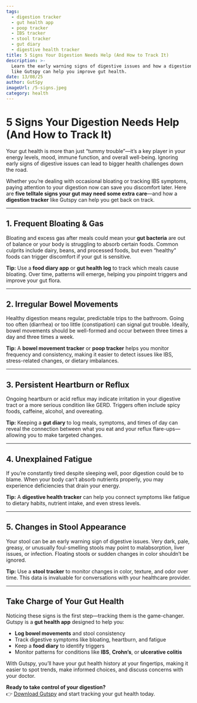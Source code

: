```yaml
---
tags:
  - digestion tracker
  - gut health app
  - poop tracker
  - IBS tracker
  - stool tracker
  - gut diary
  - digestive health tracker
title: 5 Signs Your Digestion Needs Help (And How to Track It)
description: >-
  Learn the early warning signs of digestive issues and how a digestion tracker
  like Gutspy can help you improve gut health.
date: 13/08/25
author: GutSpy
imageUrl: /5-signs.jpeg
category: health
---
```


# 5 Signs Your Digestion Needs Help (And How to Track It)

Your gut health is more than just “tummy trouble”—it’s a key player in your energy levels, mood, immune function, and overall well-being. Ignoring early signs of digestive issues can lead to bigger health challenges down the road.

Whether you’re dealing with occasional bloating or tracking IBS symptoms, paying attention to your digestion now can save you discomfort later. Here are **five telltale signs your gut may need some extra care**—and how a **digestion tracker** like Gutspy can help you get back on track.

***

## 1. Frequent Bloating & Gas

Bloating and excess gas after meals could mean your **gut bacteria** are out of balance or your body is struggling to absorb certain foods. Common culprits include dairy, beans, and processed foods, but even “healthy” foods can trigger discomfort if your gut is sensitive.

**Tip:** Use a **food diary app** or **gut health log** to track which meals cause bloating. Over time, patterns will emerge, helping you pinpoint triggers and improve your gut flora.

***

## 2. Irregular Bowel Movements

Healthy digestion means regular, predictable trips to the bathroom. Going too often (diarrhea) or too little (constipation) can signal gut trouble. Ideally, bowel movements should be well-formed and occur between three times a day and three times a week.

**Tip:** A **bowel movement tracker** or **poop tracker** helps you monitor frequency and consistency, making it easier to detect issues like IBS, stress-related changes, or dietary imbalances.

***

## 3. Persistent Heartburn or Reflux

Ongoing heartburn or acid reflux may indicate irritation in your digestive tract or a more serious condition like GERD. Triggers often include spicy foods, caffeine, alcohol, and overeating.

**Tip:** Keeping a **gut diary** to log meals, symptoms, and times of day can reveal the connection between what you eat and your reflux flare-ups—allowing you to make targeted changes.

***

## 4. Unexplained Fatigue

If you’re constantly tired despite sleeping well, poor digestion could be to blame. When your body can’t absorb nutrients properly, you may experience deficiencies that drain your energy.

**Tip:** A **digestive health tracker** can help you connect symptoms like fatigue to dietary habits, nutrient intake, and even stress levels.

***

## 5. Changes in Stool Appearance

Your stool can be an early warning sign of digestive issues. Very dark, pale, greasy, or unusually foul-smelling stools may point to malabsorption, liver issues, or infection. Floating stools or sudden changes in color shouldn’t be ignored.

**Tip:** Use a **stool tracker** to monitor changes in color, texture, and odor over time. This data is invaluable for conversations with your healthcare provider.

***

## Take Charge of Your Gut Health

Noticing these signs is the first step—tracking them is the game-changer. Gutspy is a **gut health app** designed to help you:

* **Log bowel movements** and stool consistency
* Track digestive symptoms like bloating, heartburn, and fatigue
* Keep a **food diary** to identify triggers
* Monitor patterns for conditions like **IBS**, **Crohn’s**, or **ulcerative colitis**

With Gutspy, you’ll have your gut health history at your fingertips, making it easier to spot trends, make informed choices, and discuss concerns with your doctor.

**Ready to take control of your digestion?**\
👉 [Download Gutspy](https://apple.co/43azHhK) and start tracking your gut health today.
